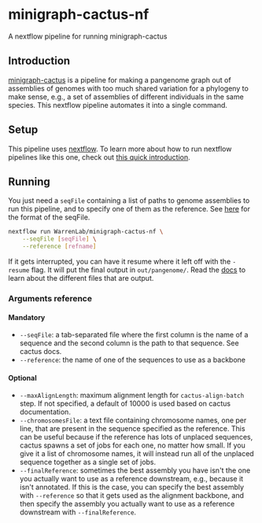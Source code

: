 # minigraph-cactus-nf

A nextflow pipeline for running minigraph-cactus

## Introduction
[minigraph-cactus][mgc] is a pipeline for making a pangenome graph out of
assemblies of genomes with too much shared variation for a phylogeny to make
sense, e.g., a set of assemblies of different individuals in the same species.
This nextflow pipeline automates it into a single command.

## Setup
This pipeline uses [nextflow][nf]. To learn more about how to run nextflow
pipelines like this one, check out [this quick introduction][warren-nf].

## Running
You just need a `seqFile` containing a list of paths to genome assemblies to
run this pipeline, and to specify one of them as the reference. See
[here][seqfile] for the format of the seqFile.

```bash
nextflow run WarrenLab/minigraph-cactus-nf \
    --seqFile [seqFile] \
    --reference [refname]
```

If it gets interrupted, you can have it resume where it left off with the
`-resume` flag. It will put the final output in `out/pangenome/`. Read the
[docs][mgc] to learn about the different files that are output.

### Arguments reference
#### Mandatory
* `--seqFile`: a tab-separated file where the first column is the name of a
  sequence and the second column is the path to that sequence. See cactus docs.
* `--reference`: the name of one of the sequences to use as a backbone

#### Optional
* `--maxAlignLength`: maximum alignment length for `cactus-align-batch` step.
  If not specified, a default of 10000 is used based on cactus documentation.
* `--chromosomesFile`: a text file containing chromosome names, one per line,
  that are present in the sequence specified as the reference. This can be
  useful because if the reference has lots of unplaced sequences, cactus spawns
  a set of jobs for each one, no matter how small. If you give it a list of
  chromosome names, it will instead run all of the unplaced sequence together
  as a single set of jobs.
* `--finalReference`: sometimes the best assembly you have isn't the one you
  actually want to use as a reference downstream, e.g., because it isn't
  annotated. If this is the case, you can specify the best assembly with
  `--reference` so that it gets used as the alignment backbone, and then
  specify the assembly you actually want to use as a reference downstream with
  `--finalReference`.

[mgc]: <https://github.com/ComparativeGenomicsToolkit/cactus/blob/master/doc/pangenome.md>
[nf]: <https://www.nextflow.io/>
[warren-nf]: <https://github.com/WarrenLab/docs/blob/main/nextflow.md>
[seqfile]: <https://github.com/ComparativeGenomicsToolkit/cactus/blob/master/doc/pangenome.md#interface>
